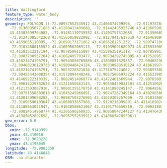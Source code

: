 ```yaml
---
title: Wallingford
feature_type: water_body
description: ''
geometry: POLYGON ((-72.90957552535912 43.41406874709596, -72.91197878463558 43.41375700668479,
  -72.91360956771683 43.41288412499668, -72.91442495925746 43.41266590260933, -72.91493994338819
  43.41303999764982, -72.91481119735552 43.41403757312685, -72.91356665237231 43.41438048590173,
  -72.91245085342268 43.41565859822992, -72.91279417617619 43.41646909450894, -72.91185003860289
  43.4169055110895, -72.91099173171862 43.41656261261232, -72.90974718673631 43.41665613057192,
  -72.91034800155522 43.41609502065113, -72.91039091689973 43.41553390553158, -72.90867430313033
  43.41503513217194, -72.9078589115897 43.41559625191318, -72.9078589115897 43.41618853933223,
  -72.90837389572042 43.41662495793477, -72.90734392745895 43.41752895789043, -72.90639978988565
  43.41821474195791, -72.90549856765686 43.41890051825837, -72.90408236129733 43.4185888027209,
  -72.90408236129733 43.41980448424124, -72.90330988510124 43.41861997434706, -72.90245157821607
  43.41821474195791, -72.9023228321834 43.41731075224062, -72.90309530837949 43.41671847579745,
  -72.90455443008354 43.41572094448248, -72.90575605972224 43.41553390553158, -72.90712935073812
  43.41469222310339, -72.90824514968774 43.41422461669944, -72.9078589115897 43.41282177582348,
  -72.90614229782028 43.41241650463143, -72.90558439834501 43.41251002899333, -72.90567022903407
  43.41213593067916, -72.90601355178758 43.41141890245147, -72.90648562057471 43.41073304142022,
  -72.90751558883618 43.41045245966891, -72.90747267349164 43.41029658035675, -72.90876013381848
  43.41001599658282, -72.90987593276901 43.41020305257609, -72.91034800155522 43.41054598706376,
  -72.91090590103047 43.41060833857988, -72.9120216999801 43.41141890245147, -72.91176420791473
  43.41188653051947, -72.91030508621067 43.41191770559519, -72.90931803329374 43.41198005569979,
  -72.90824514968774 43.41266590260933, -72.90858847244127 43.41347643894289, -72.90880304916301
  43.41385052897658, -72.90957552535912 43.41406874709596))
geo_error: 0.0
bbox:
  xmin: -72.9149399
  ymin: 43.410016
  xmax: -72.9023228
  ymax: 43.4198045
longitude: -72.9083359
latitude: 43.4146846
OSM: .na.character
---
```

